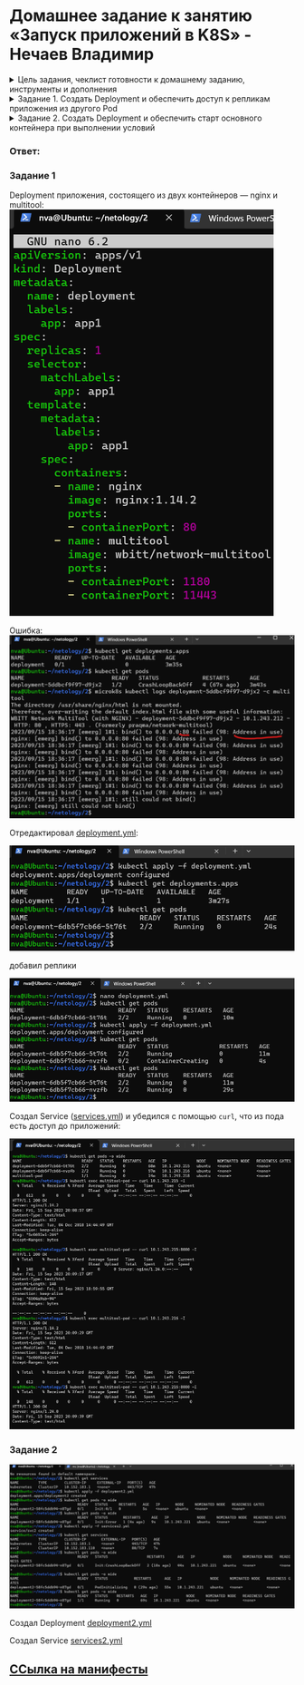 # Домашнее задание к занятию «Запуск приложений в K8S» - Нечаев Владимир

<details>
<summary>Цель задания, чеклист готовности к домашнему заданию, инструменты и дополнения</summary>

В тестовой среде для работы с Kubernetes, установленной в предыдущем ДЗ, необходимо развернуть Deployment с приложением, состоящим из нескольких контейнеров, и масштабировать его.

------

### Чеклист готовности к домашнему заданию

1. Установленное k8s-решение (например, MicroK8S).
2. Установленный локальный kubectl.
3. Редактор YAML-файлов с подключённым git-репозиторием.

------

### Инструменты и дополнительные материалы, которые пригодятся для выполнения задания

1. [Описание](https://kubernetes.io/docs/concepts/workloads/controllers/deployment/) Deployment и примеры манифестов.
2. [Описание](https://kubernetes.io/docs/concepts/workloads/pods/init-containers/) Init-контейнеров.
3. [Описание](https://github.com/wbitt/Network-MultiTool) Multitool.

</details>

<details>
<summary>Задание 1. Создать Deployment и обеспечить доступ к репликам приложения из другого Pod</summary>

1. Создать Deployment приложения, состоящего из двух контейнеров — nginx и multitool. Решить возникшую ошибку.
2. После запуска увеличить количество реплик работающего приложения до 2.
3. Продемонстрировать количество подов до и после масштабирования.
4. Создать Service, который обеспечит доступ до реплик приложений из п.1.
5. Создать отдельный Pod с приложением multitool и убедиться с помощью `curl`, что из пода есть доступ до приложений из п.1.

</details>

<details>
<summary>Задание 2. Создать Deployment и обеспечить старт основного контейнера при выполнении условий</summary>

1. Создать Deployment приложения nginx и обеспечить старт контейнера только после того, как будет запущен сервис этого приложения.
2. Убедиться, что nginx не стартует. В качестве Init-контейнера взять busybox.
3. Создать и запустить Service. Убедиться, что Init запустился.
4. Продемонстрировать состояние пода до и после запуска сервиса.

</details>

### Ответ:

### Задание 1

Deployment приложения, состоящего из двух контейнеров — nginx и multitool:
![](img/1.3/deployment.png)

Ошибка:
![](img/1.3/error.png)

Отредактировал [deployment.yml](files/1.3/deployment.yml):

![](img/1.3/fix.png)

добавил реплики

![](img/1.3/replics.png)

Создал Service ([services.yml](files/1.3/services.yml)) и убедился с помощью `curl`, что из пода есть доступ до приложений:

![](img/1.3/Acurl.png)

### Задание 2

![](img/1.3/zd2.png)

Создал Deployment [deployment2.yml](files/1.3/deployment2.yml)

Создал Service [services2.yml](files/1.3/services2.yml)


## [ССылка на манифесты](https://github.com/vanechaev/study/tree/cf55c6bb5b81ccf4c233e291b719cb38fb2a6d38/Kuber/files/1.3)
